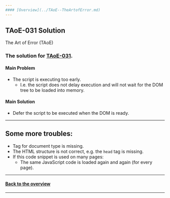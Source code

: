 ```yaml
---
#### [Overview](../TAoE--TheArtofError.md) 
---
```



## TAoE-031 Solution

The Art of Error (TAoE)

### The solution for [TAoE-031](./TAoE-031.md).

#### Main Problem

* The script is executing too early.
	* I.e. the script does not delay execution and will not wait for the DOM tree to be loaded into memory.
  

#### Main Solution

* Defer the script to be executed when the DOM is ready.


- - -

## Some more troubles:

* Tag for document type is missing.
* The HTML structure is not correct, e.g. the `head` tag is missing.
* If this code snippet is used on many pages:
	* The same JavaScript code is loaded again and again (for every page).

	

---
#### [Back to the overview](../TAoE--TheArtofError.md) 
---

